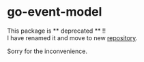 go-event-model
================


This package is **  deprecated  ** !!  
I have renamed it and move to new [repository](https://github.com/spontaneous01/GoEventModel).  
  
Sorry for the inconvenience.
